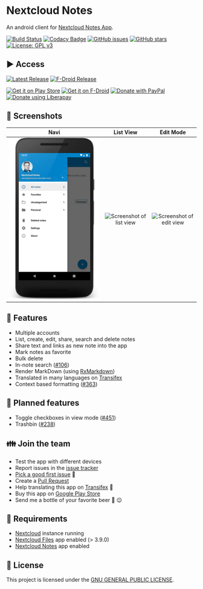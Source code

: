 # Nextcloud Notes
An android client for [Nextcloud Notes App](https://github.com/nextcloud/notes/).

[![Build Status](https://travis-ci.org/stefan-niedermann/nextcloud-notes.svg?branch=master)](https://travis-ci.org/stefan-niedermann/nextcloud-notes)
[![Codacy Badge](https://api.codacy.com/project/badge/Grade/9f784826834042e8b512d531cab84711)](https://www.codacy.com/manual/info_147/nextcloud-notes?utm_source=github.com&amp;utm_medium=referral&amp;utm_content=stefan-niedermann/nextcloud-notes&amp;utm_campaign=Badge_Grade)
[![GitHub issues](https://img.shields.io/github/issues/stefan-niedermann/nextcloud-notes.svg)](https://github.com/stefan-niedermann/nextcloud-notes/issues)
[![GitHub stars](https://img.shields.io/github/stars/stefan-niedermann/nextcloud-notes.svg)](https://github.com/stefan-niedermann/nextcloud-notes/stargazers)
[![License: GPL v3](https://img.shields.io/badge/License-GPL%20v3-blue.svg)](https://www.gnu.org/licenses/gpl-3.0)

## :arrow_forward: Access

[![Latest Release](https://img.shields.io/github/v/tag/stefan-niedermann/nextcloud-notes?label=latest+release&sort=semver)](https://github.com/stefan-niedermann/nextcloud-notes/releases)
[![F-Droid Release](https://img.shields.io/f-droid/v/it.niedermann.owncloud.notes)](https://f-droid.org/de/packages/it.niedermann.owncloud.notes/)

[<img src="https://play.google.com/intl/en_us/badges/images/generic/en_badge_web_generic.png"
      alt="Get it on Play Store"
      height="80">](https://play.google.com/store/apps/details?id=it.niedermann.owncloud.notes)
[<img src="https://f-droid.org/badge/get-it-on.png"
      alt="Get it on F-Droid"
      height="80">](https://f-droid.org/repository/browse/?fdid=it.niedermann.owncloud.notes)
[<img src="https://raw.githubusercontent.com/stefan-niedermann/paypal-donate-button/be5ad29a95ff890faee0b46d702b714b0a04aadc/paypal-donate-button.png"
      alt="Donate with PayPal"
      height="80">](https://www.paypal.com/cgi-bin/webscr?cmd=_s-xclick&hosted_button_id=K7HVLE6J7SXXA)
[![Donate using Liberapay](https://liberapay.com/assets/widgets/donate.svg)](https://liberapay.com/stefan-niedermann/donate)

## :eyes: Screenshots

| Navi | List View | Edit Mode |
| :--: | :--: | :--: |
| ![Screenshot of categories in sidebar](/fastlane/metadata/android/en-US/images/phoneScreenshots/5.png) | ![Screenshot of list view](/fastlane/metadata/android/en-US/images/phoneScreenshots/1.png) | ![Screenshot of edit view](/fastlane/metadata/android/en-US/images/phoneScreenshots/2.png) |

## :rocket: Features
* Multiple accounts
* List, create, edit, share, search and delete notes
* Share text and links as new note into the app
* Mark notes as favorite
* Bulk delete
* In-note search ([#106](https://github.com/stefan-niedermann/nextcloud-notes/issues/106))
* Render MarkDown (using [RxMarkdown](https://github.com/yydcdut/RxMarkdown))
* Translated in many languages on [Transifex](https://www.transifex.com/nextcloud/nextcloud/android-notes/)
* Context based formatting ([#363](https://github.com/stefan-niedermann/nextcloud-notes/issues/363))

## :checkered_flag: Planned features
* Toggle checkboxes in view mode ([#451](https://github.com/stefan-niedermann/nextcloud-notes/issues/451))
* Trashbin ([#238](https://github.com/stefan-niedermann/nextcloud-notes/issues/238))

## :family: Join the team
* Test the app with different devices
* Report issues in the [issue tracker](https://github.com/stefan-niedermann/nextcloud-notes/issues)
* [Pick a good first issue](https://github.com/nextcloud/server/labels/good%20first%20issue) :notebook:
* Create a [Pull Request](https://opensource.guide/how-to-contribute/#opening-a-pull-request)
* Help translating this app on [Transifex](https://www.transifex.com/nextcloud/nextcloud/android-notes/) :flags:
* Buy this app on [Google Play Store](https://play.google.com/store/apps/details?id=it.niedermann.owncloud.notes)
* Send me a bottle of your favorite beer :beers: :wink:

## :link: Requirements
* [Nextcloud](https://nextcloud.com/) instance running
* [Nextcloud Files](https://github.com/nextcloud/android) app enabled (> 3.9.0)
* [Nextcloud Notes](https://github.com/nextcloud/notes) app enabled

## :notebook: License
This project is licensed under the [GNU GENERAL PUBLIC LICENSE](/LICENSE).
